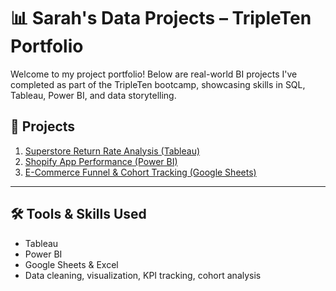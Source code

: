 # 📊 Sarah's Data Projects – TripleTen Portfolio

Welcome to my project portfolio! Below are real-world BI projects I've completed as part of the TripleTen bootcamp, showcasing skills in SQL, Tableau, Power BI, and data storytelling.

## 📁 Projects

1. [Superstore Return Rate Analysis (Tableau)](https://public.tableau.com/views/SarahPadillaSprint5Project/Dashboard1?:language=en-US&:sid=&:redirect=auth&:display_count=n&:origin=viz_share_link)
2. [Shopify App Performance (Power BI)](https://drive.google.com/file/d/1rMMxGQ4EVDYhnr-t1d2QMSD2DXnpjHGo/view?usp=sharing)
3. [E-Commerce Funnel & Cohort Tracking (Google Sheets)](https://docs.google.com/spreadsheets/d/12BEtnujHzujCzAMS9nG2XnVc8NzGzKoyfLU5ANUA6RE/edit?usp=sharing)


---

## 🛠 Tools & Skills Used
- Tableau
- Power BI
- Google Sheets & Excel
- Data cleaning, visualization, KPI tracking, cohort analysis

